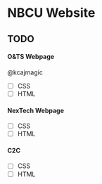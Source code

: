 # NBCU Website
## TODO
#### O&TS Webpage
@kcajmagic
- [ ] CSS
- [ ] HTML

#### NexTech Webpage

- [ ] CSS
- [ ] HTML

#### C2C
- [ ] CSS
- [ ] HTML
